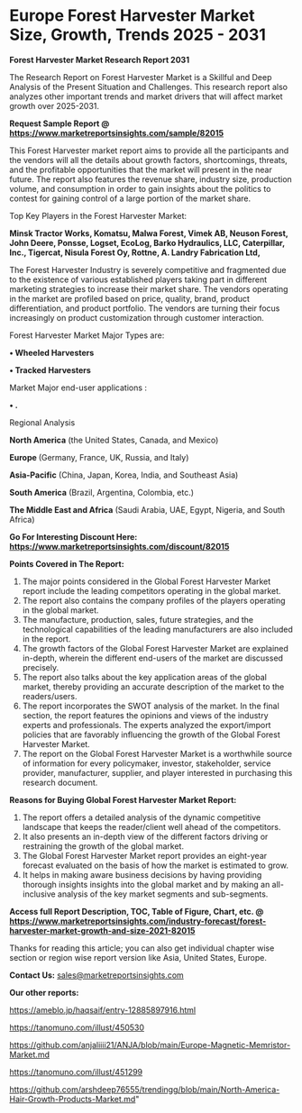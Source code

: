 # Europe Forest Harvester Market Size, Growth, Trends 2025 - 2031

<strong>Forest Harvester Market Research Report 2031</strong>

The Research Report on Forest Harvester Market is a Skillful and Deep Analysis of the Present Situation and Challenges. This research report also analyzes other important trends and market drivers that will affect market growth over 2025-2031.

<strong>Request Sample Report @ <a href=https://www.marketreportsinsights.com/sample/82015>https://www.marketreportsinsights.com/sample/82015</a></strong>

This Forest Harvester market report aims to provide all the participants and the vendors will all the details about growth factors, shortcomings, threats, and the profitable opportunities that the market will present in the near future. The report also features the revenue share, industry size, production volume, and consumption in order to gain insights about the politics to contest for gaining control of a large portion of the market share.

Top Key Players in the Forest Harvester Market:

<strong>Minsk Tractor Works, Komatsu, Malwa Forest, Vimek AB, Neuson Forest, John Deere, Ponsse, Logset, EcoLog, Barko Hydraulics, LLC, Caterpillar, Inc., Tigercat, Nisula Forest Oy, Rottne, A. Landry Fabrication Ltd,</strong>

The Forest Harvester Industry is severely competitive and fragmented due to the existence of various established players taking part in different marketing strategies to increase their market share. The vendors operating in the market are profiled based on price, quality, brand, product differentiation, and product portfolio. The vendors are turning their focus increasingly on product customization through customer interaction.

Forest Harvester Market Major Types are:

<strong>• Wheeled Harvesters

• Tracked Harvesters</strong>

Market Major end-user applications :

<strong>• .</strong>

Regional Analysis

</u><strong><b>North America</b></strong> (the United States, Canada, and Mexico)

<strong><b>Europe </b></strong>(Germany, France, UK, Russia, and Italy)

<strong><b>Asia-Pacific</b></strong> (China, Japan, Korea, India, and Southeast Asia)

<strong><b>South America</b></strong> (Brazil, Argentina, Colombia, etc.)

<strong><b>The Middle East and Africa</b></strong> (Saudi Arabia, UAE, Egypt, Nigeria, and South Africa)

<strong>Go For Interesting Discount Here: <a href=https://www.marketreportsinsights.com/discount/82015>https://www.marketreportsinsights.com/discount/82015</a></strong>

<strong>Points Covered in The Report:</strong>
<ol>
  <li>The major points considered in the Global Forest Harvester Market report include the leading competitors operating in the global market.</li>
  <li>The report also contains the company profiles of the players operating in the global market.</li>
  <li>The manufacture, production, sales, future strategies, and the technological capabilities of the leading manufacturers are also included in the report.</li>
  <li>The growth factors of the Global Forest Harvester Market are explained in-depth, wherein the different end-users of the market are discussed precisely.</li>
  <li>The report also talks about the key application areas of the global market, thereby providing an accurate description of the market to the readers/users.</li>
  <li>The report incorporates the SWOT analysis of the market. In the final section, the report features the opinions and views of the industry experts and professionals. The experts analyzed the export/import policies that are favorably influencing the growth of the Global Forest Harvester Market.</li>
  <li>The report on the Global Forest Harvester Market is a worthwhile source of information for every policymaker, investor, stakeholder, service provider, manufacturer, supplier, and player interested in purchasing this research document.</li>
</ol>
<strong>Reasons for Buying Global Forest Harvester Market Report:</strong>

<ol>
  <li>The report offers a detailed analysis of the dynamic competitive landscape that keeps the reader/client well ahead of the competitors.</li>
  <li>It also presents an in-depth view of the different factors driving or restraining the growth of the global market.</li>
  <li>The Global Forest Harvester Market report provides an eight-year forecast evaluated on the basis of how the market is estimated to grow.</li>
  <li>It helps in making aware business decisions by having providing thorough insights insights into the global market and by making an all-inclusive analysis of the key market segments and sub-segments.</li>
</ol>
<strong>Access full Report Description, TOC, Table of Figure, Chart, etc. @ <a href=https://www.marketreportsinsights.com/industry-forecast/forest-harvester-market-growth-and-size-2021-82015>https://www.marketreportsinsights.com/industry-forecast/forest-harvester-market-growth-and-size-2021-82015</a></strong>


Thanks for reading this article; you can also get individual chapter wise section or region wise report version like Asia, United States, Europe.

<strong>Contact Us:</strong>
sales@marketreportsinsights.com

<strong>Our other reports:</strong>

<a href=https://ameblo.jp/haqsaif/entry-12885897916.html>https://ameblo.jp/haqsaif/entry-12885897916.html</a>

<a href=https://tanomuno.com/illust/450530>https://tanomuno.com/illust/450530</a>

<a href=https://github.com/anjaliiii21/ANJA/blob/main/Europe-Magnetic-Memristor-Market.md>https://github.com/anjaliiii21/ANJA/blob/main/Europe-Magnetic-Memristor-Market.md</a>

<a href=https://tanomuno.com/illust/451299>https://tanomuno.com/illust/451299</a>

<a href=https://github.com/arshdeep76555/trendingg/blob/main/North-America-Hair-Growth-Products-Market.md>https://github.com/arshdeep76555/trendingg/blob/main/North-America-Hair-Growth-Products-Market.md</a>"
